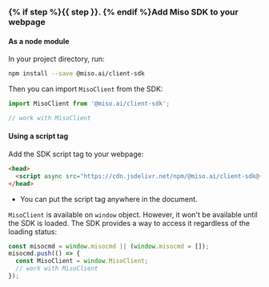 ### {% if step %}{{ step }}. {% endif %}Add Miso SDK to your webpage

#### As a node module

In your project directory, run:

```bash
npm install --save @miso.ai/client-sdk
```

Then you can import `MisoClient` from the SDK:

```js
import MisoClient from '@miso.ai/client-sdk';

// work with MisoClient
```

#### Using a script tag

Add the SDK script tag to your webpage:

```html
<head>
  <script async src="https://cdn.jsdelivr.net/npm/@miso.ai/client-sdk@{{sdk.latest_version}}/dist/umd/miso.min.js"></script>
</head>
```

* You can put the script tag anywhere in the document.

`MisoClient` is available on `window` object. However, it won't be available until the SDK is loaded. The SDK provides a way to access it regardless of the loading status:

```js
const misocmd = window.misocmd || (window.misocmd = []);
misocmd.push(() => {
  const MisoClient = window.MisoClient;
  // work with MisoClient
});
```
